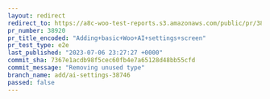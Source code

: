 ```yaml
---
layout: redirect
redirect_to: https://a8c-woo-test-reports.s3.amazonaws.com/public/pr/38920/e2e/index.html
pr_number: 38920
pr_title_encoded: "Adding+basic+Woo+AI+settings+screen"
pr_test_type: e2e
last_published: "2023-07-06 23:27:27 +0000"
commit_sha: 7367e1acdb98f5cec60fb4e7a65128d48bb55cfd
commit_message: "Removing unused type"
branch_name: add/ai-settings-38746
passed: false
---
```

